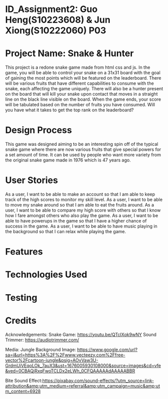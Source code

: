 # ID_Assignment2: Guo Heng(S10223608) & Jun Xiong(S10222060) P03
# Project Name: Snake & Hunter
This project is a redone snake game made from html css and js. In the game, you will be able to control your snake on a 31x31 board with the goal of gaining the most points which will be featured on the leaderboard. There will be various fruits that have different capabilities to consume with the snake, each affecting the game uniquely. There will also be a hunter present on the board that will kill your snake upon contact that moves in a straight line on the black line visible on the board. When the game ends, your score will be tabulated based on the number of fruits you have consumed. Will you have what it takes to get the top rank on the leaderboard?

# Design Process
This game was designed aiming to be an interesting spin off of the typical snake game where there are now various fruits that give special powers for a set amount of time. It can be used by people who want more variety from the original snake game made in 1976 which is 47 years ago.
# User Stories
As a user, I want to be able to make an account so that I am able to keep track of the high scores to monitor my skill level.
As a user, I want to be able to move my snake around so that I am able to eat the fruits around.
As a user, I want to be able to compare my high score with others so that I know how I fare amongst others who also play the game.
As a user, I want to be able to have powerups in the game so that I have a higher chance of success in the game.
As a user, I want to be able to have music playing in the background so that I can relax while playing the game.
# Features

# Technologies Used

# Testing



# Credits
Acknowledgements:
Snake Game: https://youtu.be/QTcIXok9wNY
Sound Trimmer: https://audiotrimmer.com/


Media:
Jungle Background Image: https://www.google.com/url?sa=i&url=https%3A%2F%2Fwww.vecteezy.com%2Ffree-vector%2Fcartoon-jungle&psig=AOvVaw3U-GrdmUiVEqoLOk_7auX3&ust=1676005930108000&source=images&cd=vfe&ved=0CBAQjRxqFwoTCLDx2eLWh_0CFQAAAAAdAAAAABBR

Bite Sound Effect:https://pixabay.com/sound-effects/?utm_source=link-attribution&amp;utm_medium=referral&amp;utm_campaign=music&amp;utm_content=6928
